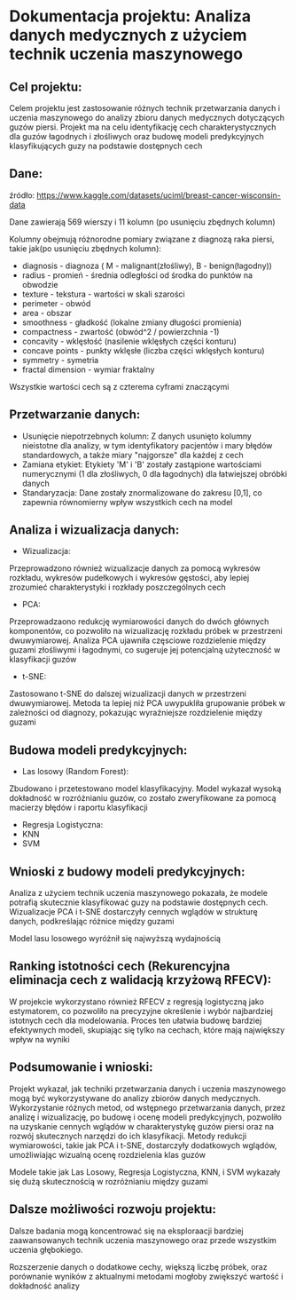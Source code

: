 # Dokumentacja projektu: Analiza danych medycznych z użyciem technik uczenia maszynowego

## Cel projektu:
Celem projektu jest zastosowanie różnych technik przetwarzania danych i uczenia maszynowego do analizy zbioru danych medycznych dotyczących guzów piersi. Projekt ma na celu identyfikację cech charakterystycznych dla guzów łagodnych i złośliwych oraz budowę modeli predykcyjnych klasyfikujących guzy na podstawie dostępnych cech

## Dane:
źródło: https://www.kaggle.com/datasets/uciml/breast-cancer-wisconsin-data

Dane zawierają 569 wierszy i 11 kolumn (po usunięciu zbędnych kolumn)

Kolumny obejmują różnorodne pomiary związane z diagnozą raka piersi, takie jak(po usunięciu zbędnych kolumn):
* diagnosis - diagnoza ( M - malignant(złośliwy), B - benign(łagodny))
* radius - promień - średnia odległości od środka do punktów na obwodzie
* texture - tekstura - wartości w skali szarości
* perimeter -  obwód
* area - obszar
* smoothness - gładkość (lokalne zmiany długości promienia)
* compactness - zwartość (obwód^2 / powierzchnia -1)
* concavity - wklęsłość (nasilenie wklęsłych części konturu)
* concave points - punkty wklęsłe (liczba części wklęsłych konturu)
* symmetry - symetria
* fractal dimension - wymiar fraktalny 

Wszystkie wartości cech są z czterema cyframi znaczącymi

## Przetwarzanie danych:
* Usunięcie niepotrzebnych kolumn: Z danych usunięto kolumny nieistotne dla analizy, w tym identyfikatory pacjentów i mary błędów standardowych, a także miary "najgorsze" dla każdej z cech
* Zamiana etykiet: Etykiety 'M' i 'B' zostały zastąpione wartościami numerycznymi (1 dla złośliwych, 0 dla łagodnych) dla łatwiejszej obróbki danych
* Standaryzacja: Dane zostały znormalizowane do zakresu [0,1], co zapewnia równomierny wpływ wszystkich cech na model

## Analiza i wizualizacja danych:
* Wizualizacja: 

Przeprowadzono również wizualizacje danych za pomocą wykresów rozkładu, wykresów pudełkowych i wykresów gęstości, aby lepiej zrozumieć charakterystyki i rozkłady poszczególnych cech

* PCA:

Przeprowadzaono redukcję wymiarowości danych do dwóch głównych komponentów, co pozwoliło na wizualizację rozkładu próbek w przestrzeni dwuwymiarowej. Analiza PCA ujawniła częsciowe rozdzielenie między guzami złośliwymi i łagodnymi, co sugeruje jej potencjalną użyteczność w klasyfikacji guzów

* t-SNE:

Zastosowano t-SNE do dalszej wizualizacji danych w przestrzeni dwuwymiarowej. Metoda ta lepiej niż PCA uwypukliła grupowanie próbek w zależności od diagnozy, pokazując wyraźniejsze rozdzielenie między guzami

## Budowa modeli predykcyjnych:
* Las losowy (Random Forest):

Zbudowano i przetestowano model klasyfikacyjny. Model wykazał wysoką dokładność w rozróżnianiu guzów, co zostało zweryfikowane za pomocą macierzy błędów i raportu klasyfikacji

* Regresja Logistyczna:
* KNN
* SVM

## Wnioski z budowy modeli predykcyjnych:

Analiza z użyciem technik uczenia maszynowego pokazała, że modele potrafią skutecznie klasyfikować guzy na podstawie dostępnych cech. Wizualizacje PCA i t-SNE dostarczyły cennych wglądów w strukturę danych, podkreślając różnice między guzami 

Model lasu losowego wyróżnił się najwyższą wydajnością

## Ranking istotności cech (Rekurencyjna eliminacja cech z walidacją krzyżową RFECV):

W projekcie wykorzystano również RFECV z regresją logistyczną jako estymatorem, co pozwoliło na precyzyjne określenie i wybór najbardziej istotnych cech dla modelowania. Proces ten ułatwia budowę bardziej efektywnych modeli, skupiając się tylko na cechach, które mają największy wpływ na wyniki

## Podsumowanie i wnioski:

Projekt wykazał, jak techniki przetwarzania danych i uczenia maszynowego mogą być wykorzystywane do analizy zbiorów danych medycznych. Wykorzystanie różnych metod, od wstępnego przetwarzania danych, przez analizę i wizualizację, po budowę i ocenę modeli predykcyjnych, pozwoliło na uzyskanie cennych wglądów w charakterystykę guzów piersi oraz na rozwój skutecznych narzędzi do ich klasyfikacji. Metody redukcji wymiarowości, takie jak PCA i t-SNE, dostarczyły dodatkowych wglądów, umożliwiając wizualną ocenę rozdzielenia klas guzów

Modele takie jak Las Losowy, Regresja Logistyczna, KNN, i SVM wykazały się dużą skutecznością w rozróżnianiu między guzami

## Dalsze możliwości rozwoju projektu:
Dalsze badania mogą koncentrować się na eksploraacji bardziej zaawansowanych technik uczenia maszynowego oraz przede wszystkim uczenia głębokiego.

Rozszerzenie danych o dodatkowe cechy, większą liczbę próbek, oraz porównanie wyników z aktualnymi metodami mogłoby zwiększyć wartość i dokładność analizy
